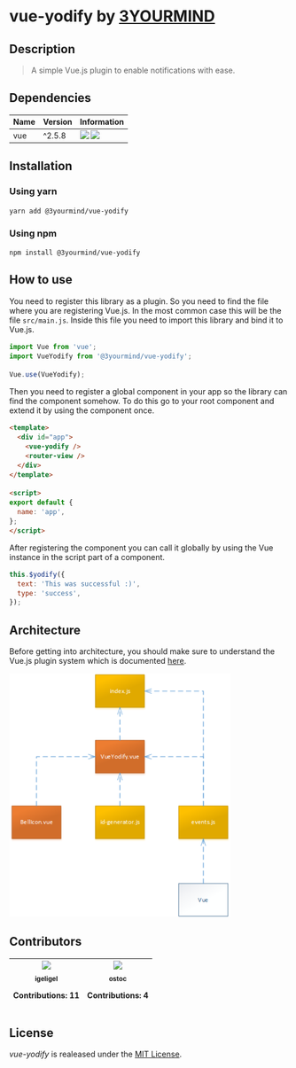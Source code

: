 # vue-yodify by <a href="https://www.3yourmind.com/">3YOURMIND</a>

## Description

> A simple Vue.js plugin to enable notifications with ease.

## Dependencies

| Name | Version | Information                                                                                        |
| ---- | ------- | -------------------------------------------------------------------------------------------------- |
| vue  | ^2.5.8  | ![](https://img.shields.io/npm/v/vue.svg) ![](https://img.shields.io/github/license/vuejs/vue.svg) |

## Installation

### Using yarn

```shell
yarn add @3yourmind/vue-yodify
```

### Using npm

```shell
npm install @3yourmind/vue-yodify
```

## How to use

You need to register this library as a plugin. So you need to find the file
where you are registering Vue.js. In the most common case this will be the file
`src/main.js`. Inside this file you need to import this library and bind it to
Vue.js.

```javascript
import Vue from 'vue';
import VueYodify from '@3yourmind/vue-yodify';

Vue.use(VueYodify);
```

Then you need to register a global component in your app so the library can find
the component somehow. To do this go to your root component and extend it by
using the component once.

```html
<template>
  <div id="app">
    <vue-yodify />
    <router-view />
  </div>
</template>

<script>
export default {
  name: 'app',
};
</script>
```

After registering the component you can call it globally by using the Vue
instance in the script part of a component.

```js
this.$yodify({
  text: 'This was successful :)',
  type: 'success',
});
```

## Architecture

Before getting into architecture, you should make sure to understand the Vue.js
plugin system which is documented
[here](https://vuejs.org/v2/guide/plugins.html).

<span>
  <img style="max-width: 400px;" src="./docs/architecture.png" alt="architecture of vue-yodify"/>
</span>

## Contributors

<table><thead><tr><th align="center"><a href="https://github.com/igeligel"><img src="https://avatars1.githubusercontent.com/u/12736734?v=4" width="100px;" style="max-width:100%;"><br><sub>igeligel</sub></a><br><p>Contributions: 11</p></th><th align="center"><a href="https://github.com/ostoc"><img src="https://avatars3.githubusercontent.com/u/3025708?v=4" width="100px;" style="max-width:100%;"><br><sub>ostoc</sub></a><br><p>Contributions: 4</p></th></tbody></table>

## License

_vue-yodify_ is realeased under the [MIT License](./LICENSE.md).
